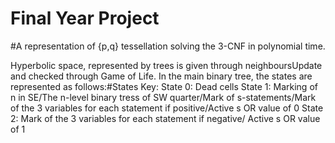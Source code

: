 # Final Year Project
#A representation of {p,q} tessellation solving the 3-CNF in polynomial time.

Hyperbolic space, represented by trees is given through neighboursUpdate and checked through Game of Life.
In the main binary tree, the states are represented as follows:#States Key:
State 0: Dead cells
State 1: Marking of n in SE/The n-level binary tress of SW quarter/Mark of s-statements/Mark of the 3 variables for each statement if positive/Active s OR value of 0
State 2: Mark of the 3 variables for each statement if negative/ Active s OR value of 1
